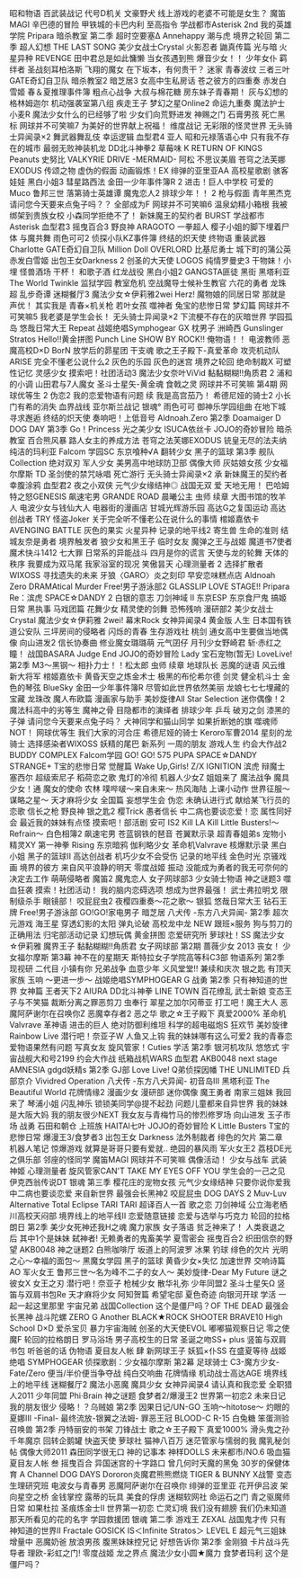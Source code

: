 昭和物语
百武装战记
代号D机关
文豪野犬
线上游戏的老婆不可能是女生？
魔笛MAGI 辛巴德的冒险
甲铁城的卡巴内利
至高指令
学战都市Asterisk 2nd
我的英雄学院
Pripara
暗杀教室 第二季
超时空要塞Δ
Annehappy
潮与虎
境界之轮回 第二季
超人幻想 THE LAST SONG
美少女战士Crystal
火影忍者 鼬真传篇 光与暗
火星异种 REVENGE
田中君总是如此慵懒
当女孩遇到熊
爆音少女！！
少年女仆
羁绊者
圣战刻耳柏洛斯
飞翔的魔女
在下坂本，有何贵干？
迷家
青春波纹
三者三叶
GATE奇幻自卫队
暗杀教室2
暗芝居3
女高中生私房话
苍之彼方的四重奏
赤发白雪姬
春＆夏推理事件簿
粗点心战争
大叔与棉花糖
房东妹子青春期！
灰与幻想的格林姆迦尔
机动强袭室第八组
疾走王子
梦幻之星Online2
命运九重奏
魔法护士小麦R
魔法少女什么的已经够了啦
少女们向荒野进发
神赐之门
石膏男孩
死亡黑标
网球并不可笑嘛7
为美好的世界献上祝福！
维度战记
无彩限的怪灵世界
无头骑士异闻录×2
舞武器舞乱伎
幸运逻辑
血型君4
亚人
昭和元禄落语心中
只有我不存在的城市
最弱无败神装机龙
DD北斗神拳2 草莓味
K RETURN OF KINGS
Peanuts 史努比
VALKYRIE DRIVE -MERMAID-
阿松
不思议美眉
苍穹之法芙娜 EXODUS
传颂之物 虚伪的假面
动画锻炼！EX
绯弹的亚里亚AA
高校星歌剧
骇客娃娃
黑白小姐3
彗星路西法
金田一少年事件簿R 2
进击！巨人中学校
可爱的Muco
鲁邦三世
落第骑士英雄谭
魔鬼恋人2
排球少年！！ 2
枪与假面
青年黑杰克
请问您今天要来点兔子吗？？
全部成为F
网球并不可笑嘛6
温泉幼精小箱根
我被绑架到贵族女校
小森同学拒绝不了！
新妹魔王的契约者 BURST
学战都市Asterisk
血型君3
摇曳百合3
野良神 ARAGOTO
一拳超人
樱子小姐的脚下埋着尸体
与魔共舞
雨色可可2
侦探小队KZ事件簿
终结的炽天使
终物语
重装武器
Charlotte
GATE奇幻自卫队
Million Doll
OVERLORD
比基尼勇士
城下町的蒲公英
赤发白雪姬
出包王女Darkness 2
创圣的大天使 LOGOS
纯情罗曼史3
干物妹！小埋
怪兽酒场 干杯！
和歌子酒
红龙战役
黑白小姐2
GANGSTA匪徒 黑街
黑塔利亚The World Twinkle
监狱学园
教室危机
空战魔导士候补生教官
六花的勇者
龙珠超
乱步奇谭
迷糊餐厅3
魔法少女☆伊莉雅2wei Herz!
魔物娘的同居日常
那就是声优！
其实我是
青春×机关枪
若叶女孩
噬神者
兔宝的悲惨日常 梦幻篇
网球并不可笑嘛5
我老婆是学生会长！
无头骑士异闻录×2
下流梗不存在的灰暗世界
学园孤岛
悠哉日常大王 Repeat
战姬绝唱Symphogear GX
枕男子
洲崎西
Gunslinger Stratos
Hello!!黄金拼图
Punch Line
SHOW BY ROCK!!
俺物语！！
电波教师
恶魔高校D×D BorN
放学后的昴星团
干支魂
歌之王子殿下-真爱革命
攻壳机动队ARISE
完全不懂老公说什么2
灰色的乐园
灰色的迷宫
境界之轮回
绝命制裁X
可塑性记忆
灵感少女
摸索吧！社团活动3
魔法少女奈叶ViVid
黏黏糊糊!!角质君 2
浦和的小调
山田君与7人魔女
圣斗士星矢-黄金魂
食戟之灵
网球并不可笑嘛 第4期
网球优等生 2
伪恋2
我的恋爱物语有问题 续
我是高宫茄乃！
希德尼娅的骑士2
小长门有希的消失
血界战线
亚尔斯兰战记
银魂°
雨色可可
御神乐学园组曲
在地下城寻求邂逅
终结的炽天使
奏响吧！上低音号
Aldnoah.Zero 第2季
Doamaiger D
DOG DAY 第3季
Go！Princess 光之美少女
ISUCA依丝卡
JOJO的奇妙冒险
暗杀教室
百合熊风暴
路人女主的养成方法
苍穹之法芙娜EXODUS
铳皇无尽的法夫纳
纯洁的玛利亚
Falcom 学园SC
东京喰种√A
翻转少女
黑子的篮球 第3季
舰队Collection
绝对双刃
军人少女
美男高中地球防卫部
偶像大师 灰姑娘女孩
少女福尔摩斯 TD
圣剑使的禁咒咏唱
死亡游行
无头骑士异闻录×2 承
新妹魔王的契约者
幸腹涂鸦
血型君2
夜之小双侠
元气少女缘结神◎
战国无双
爱 天地无用！
巴哈姆特之怒GENESIS
飙速宅男 GRANDE ROAD
晨曦公主
虫师 续章
大图书馆的牧羊人
电波少女与钱仙大人
电器街的漫画店
甘城光辉游乐园
高达G之复国运动
高达创战者 TRY
怪盗Joker
关于完全听不懂老公在说什么的事情
棺姬嘉依卡 AVENGING BATTLE
灰色的果实
火星异种
记录的地平线2
寄生兽 生命的准则
结城友奈是勇者
境界触发者
狼少女和黑王子
临时女友
魔弹之王与战姬
魔道书7使者
魔术快斗1412
七大罪
日常系的异能战斗
四月是你的谎言
天使与龙的轮舞
天体的秩序
我要成为双马尾
我家浴室的现况
笑傲昙天
心理测量者 2
选择扩散者WIXOSS
寻找遗失的未来
牙狼〈GARO〉炎之刻印
早安恋味糕点店
Aldnoah Zero
DRAMAtical Murder
Free!男子游泳部2
GLASSLIP
LOVE STAGE!!
Pripara
Re：滨虎
SPACE☆DANDY 2
白银的意志
刀剑神域 II
东京ESP
东京食尸鬼
搞姬日常
黑执事 马戏团篇
花舞少女
精灵使的剑舞
恐怖残响
漫研部2
美少女战士Crystal
魔法少女☆伊莉雅 2wei!
幕末Rock
女神异闻录4 黄金版
人生
日本国有铁道公安队
三坪房间的侵略者
闪烁的青春
生存游戏社
桃剑
通女高中生要做当地偶像
向山进发2
信长协奏曲
修业魔女璐璐萌
元气囝仔
月刊少女野崎君
斩·赤红之瞳！
战国BASARA Judge End
JOJO的奇妙冒险
Lady 宝石宠物(暂无)
LoveLive! 第2季
M3～黑钢～
相扑力士！！松太郎
虫师 续章
地球队长
恶魔的谜语
风云维新大将军
棺姬嘉依卡
黄昏天空之炼金术士
极黑的布伦希尔德
剑灵
健全机斗士
金色的琴弦 BlueSky
金田一少年事件簿R
尽管如此世界依然美丽
龙娘七七七埋藏的宝藏
龙珠改 魔人布欧篇
漫画家与助手
美妙旋律All Star Selection
迷你偶像！2
魔法科高中的劣等生
魔神之骨
目隐都市的演绎者
排球少年
乒乓
破刃之剑
漆黑的子弹
请问您今天要来点兔子吗？
犬神同学和猫山同学
如果折断她的旗
噬魂师NOT！
网球优等生
我们大家的河合庄
希德尼娅的骑士
Keroro军曹2014
星刻的龙骑士
选择感染者WIXOSS
妖精的尾巴 新系列
一周的朋友
游戏人生
约会大作战2
BUDDY COMPLEX
Falcom学园
GO! GO! 575
PUPA
SPACE☆DANDY
STRANGE+
T宝的悲惨日常 觉醒篇
Wake Up,Girls!
Z/X IGNITION
滨虎
辩魔士塞西尔
超级索尼子
稻荷恋之歌
鬼灯的冷彻
机器人少女Z
姐姐来了
魔法战争
魔具少女！通
魔女的使命
农林
噗哔啵～来自未来～
热风海陆
上课小动作
世界征服～谋略之星～
天才麻将少女 全国篇
妄想学生会
伪恋
未确认进行式
献给某飞行员的恋歌
信长之枪
野良神
银之匙2
樱Trick
愚者信长
中二病也要谈恋爱！恋
属性同好会
最近我的妹妹有点怪
摸索吧！部活剧 安可
IS2
Kill LA Kill
Little Busters!～Refrain～
白色相簿2
飙速宅男
苍蓝钢铁的琶音
苍翼默示录
超青春姐弟s
宠物小精灵XY
第一神拳 Rising
东京暗鸦
伽利略少女
革命机Valvrave
核爆默示录
黑白小姐
黑子的篮球II
高达创战者
机巧少女不会受伤
记录的地平线
金色时光
京骚戏画
境界的彼方
来自风平浪静的明天
零度战姬 振动
没能成为勇者的我无可奈何的决定去工作
萌萌侵略者
魔笛2
魔鬼恋人
女子网球部3
少女骑士物语
神之谜题3
噬血狂袭
摸索！社团活动！
我的脑内恋碍选项
想成为世界最强！
武士弗拉明戈
限制级杀手
眼镜部！
咬屁屁虫2
夜樱四重奏～花之歌～
银狐
悠哉日常大王
钻石王牌
Free!男子游泳部
GO!GO!家电男子
暗芝居
八犬传 -东方八犬异闻- 第2季
超次元游戏 海王星
穿透幻影的太阳
弹丸论破
高校龙中龙 NEW
跟班×服务
狗与剪刀的正确用法
归宅部活动记录
幻想玩偶
黄金拼图
恋爱研究所
萝球社！SS
魔法少女☆伊莉雅
魔界王子
黏黏糊糊!!角质君
女子网球部 第2期
蔷薇少女 2013
丧女！
少女福尔摩斯 第3幕
神不在的星期天
斯特拉女子学院高等科C3部
物语系列 第2季
现视研 二代目
小镇有你
兄弟战争
血意少年
义风堂堂!! 兼续和庆次
银之匙
有顶天家族
玉响 ～更进一步～
战姬绝唱SYMPHOGEAR G
战勇 第2季
只有神知道的世界 女神篇
王者天下2
AIURA
DD北斗神拳
LINE TOWN
百花缭乱 武士新娘
变态王子与不笑猫
裁断分离之罪恶剪刀
虫奉行
翠星之加尔冈蒂亚
打工吧！魔王大人
恶魔阿萨谢尔在召唤你Z
恶魔幸存者2
恶之华
歌之☆王子殿下 真爱2000%
革命机Valvrave
革神语
进击的巨人
绝对防御利维坦
科学的超电磁炮S
狂欢节
美妙旋律Rainbow Live
潜行吧！奈亚子W
人鱼又上钩
我的妹妹哪有这么可爱2
我的青春恋爱物语果然有问题
写真女友
旋风管家！Cuties
学活 第2季
银河机攻队
悠悠式
宇宙战舰大和号2199
约会大作战
纸箱战机WARS
血型君
AKB0048 next stage
AMNESIA
gdgd妖精s 第2季
GJ部
Love Live!
Q弟侦探因幡
THE UNLIMITED 兵部京介
Vividred Operation
八犬传 -东方八犬异闻-
初音岛III
黑塔利亚 The Beautiful World
花牌情缘2
漫画少女
漫研部
迷你偶像
魔王勇者
南家三姐妹 我回来了
琴浦小姐
闪乱神乐
锁锁美同学@提不起劲
问题儿童都来自异世界
我的妹妹是大阪大妈
我的朋友很少NEXT
我女友与青梅竹马的惨烈修罗场
向山进发
玉子市场
战勇
石田和朝仓
上班族
HAITAI七叶
JOJO的奇妙冒险
K
Little Busters
T宝的悲惨日常
爆漫王3/食梦者3
出包王女 Darkness
法外制裁者
绯色的欠片 第二章
机器人笔记
惊爆游戏
就算是哥哥只要有爱就..
绝园的暴风雨
军火女王2
荔枝DE光之俱乐部
邻座的怪同学
魔笛MAGI
网球并不可笑嘛
偶像活动！
少女与战车
武装神姬
心理测量者
旋风管家CAN&#39;T TAKE MY EYES OFF YOU
学生会的一己之见
伊克西翁传说DT
银魂 第三季
樱花庄的宠物女孩
元气少女缘结神
只要你说你爱我
中二病也要谈恋爱
来自新世界
最强会长黑神2
咬屁屁虫
DOG DAYS 2
Muv-Luv Alternative Total Eclipse
TARI TARI
超译百人一首 歌之恋
刀剑神域
公立海老栖川高校天闷部
境界线上的地平线II
恋爱随意链接
恋爱与选举与巧克力
轮回的拉格朗日 第2季
美少女死神还我H之魂
魔力家族
女子落语
贫乏神来了！
人类衰退之后
其中1个是妹妹
弑神者!
无赖勇者的鬼畜美学
夏雪密会
摇曳百合2
织田信奈的野望
AKB0048
神之谜题2
白熊咖啡厅
坂道上的阿波罗
冰果
钓球
绯色的欠片
光明之心～幸福的面包～
黑魔女学园
黑子的篮球
黄昏少女×失忆
加速世界
交响诗篇AO
军火女王
鲁邦三世～名为峰不二子的女人～
美妙旋律-Dear My Future
谜之彼女X
女王之刃
潜行吧！奈亚子
枪械少女
散华礼弥
少年同盟2
圣斗士星矢Ω
竖笛与双肩书包Re
天才麻将少女 阿知贺篇
希望宅邸
夏色奇迹
向银河开球
学活
一起一起这里那里
宇宙兄弟
战国Collection
这个是僵尸吗？OF THE DEAD
最强会长黑神
战斗陀螺 ZERO G
Another
BLACK★ROCK SHOOTER
BRAVE10
High School D×D
爱杀宝贝
暴力宇宙海贼
创圣的大天使EVOL
嘟嘟猫观察日记
零之使魔F
轮回的拉格朗日
罗马浴场
男子高校生的日常
圣诞之吻SS+ plus
竖笛与双肩书包
听爸爸的话
伪物语
夏目友人帐 肆
新网球王子
妖狐×仆SS
在盛夏等待
战姬绝唱 SYMPHOGEAR
侦探歌剧：少女福尔摩斯 第2幕
足球骑士
C3-魔方少女-
Fate/Zero
便当/半价便当争夺战
纯白交响曲
花牌情缘
机动战士高达AGE
境界线上的地平线
迷糊餐厅2
魔法小恶魔
魔具少女
女神异闻录4
请认真和我恋爱
全职猎人2011
少年同盟
Phi·Brain 神之谜题
食梦者2/爆漫王2
世界第一初恋2
未来日记
我的朋友很少
侵略！？乌贼娘 第2季
因果日记/UN-GO
玉响～hitotose～
灼眼的夏娜III -Final-
最终流放-银翼之法姆-
罪恶王冠
BLOOD-C
R-15
白兔糖
笨蛋测验召唤兽 第2季
丹特丽安的书架
刀锋战士
歌之☆王子殿下 真爱1000%
滑头鬼之孙 千年魔京
回转企鹅罐
快盗天使
萝球社
猫神八百万
迷茫管家与懦弱的我
魔乳秘剑帖
偶像大师2011
森田同学很无口
神的记事本
神样DOLLS
未来都市/NO.6
吸血猫
夏目友人帐 叁
摇曳百合
异国迷宫的十字路口
曾几何时天魔的黑兔
30岁的保健体育
A Channel
DOG DAYS
Dororon炎魔君熊熊燃烧
TIGER &amp; BUNNY
X战警
变态生理研究班
电波女与青春男
恶魔阿萨谢尔在召唤你
绯弹的亚里亚
花开伊吕波
架向星空之桥
金钱掌控
露蒂的玩具
美食的俘虏
迷糊软网社
命运石之门
青之驱魔师
日常
如果杜拉
圣痕炼金士II
世界第一初恋
亡灵幻境
我们没有翅膀
我们仍未知道那天所看见的花的名字
学园救援团
银魂 第二季
游戏王 ZEXAL
战国鬼才传
只有神知道的世界II
Fractale
GOSICK
IS＜Infinite Stratos＞
LEVEL E
超元气三姐妹 增量中
恶魔奶爸
放浪男孩
腹黑妹妹控兄记
好想告诉你 第2季
金刚狼
卡片战斗先导者
理欧-彩虹之门!
零度战姬
龙之界点
魔法少女小圆★魔力
食梦者玛利
这个是僵尸吗？